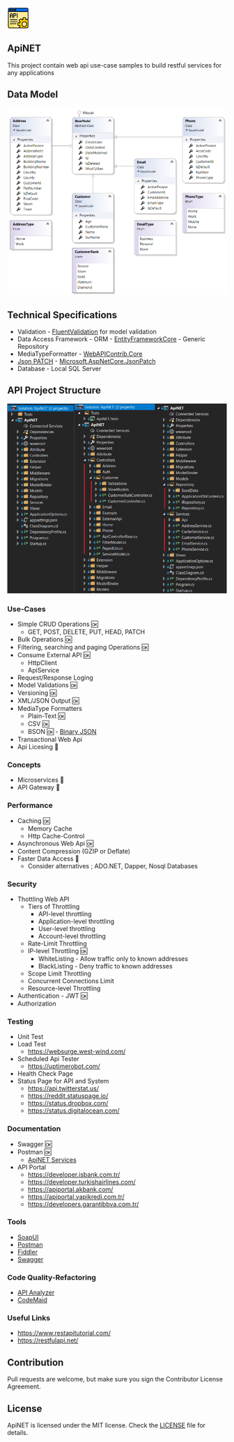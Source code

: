 <img src="https://raw.githubusercontent.com/yemrekeskin/ApiNET/master/api.png" width="50" height="50"> 

## ApiNET
This project contain web api use-case samples to build restful services for any applications
## Data Model

<img src="https://raw.githubusercontent.com/yemrekeskin/ApiNET/master/src/ClassDiagram.png" > 

## Technical Specifications
 - Validation - [FluentValidation](https://fluentvalidation.net/) for model validation 
 - Data Access Framework - ORM - [EntityFrameworkCore](https://docs.microsoft.com/en-us/ef/core/) - Generic Repository
 - MediaTypeFormatter - [WebAPIContrib.Core](https://github.com/WebApiContrib/WebAPIContrib.Core)
 - [Json PATCH](https://tools.ietf.org/html/rfc6902) - [Microsoft.AspNetCore.JsonPatch](https://www.nuget.org/packages/Microsoft.AspNetCore.JsonPatch/3.0.0)
 - Database - Local SQL Server 

## API Project Structure

<img src="https://raw.githubusercontent.com/yemrekeskin/ApiNET/master/src/ApiDesign.png" >

 ### Use-Cases
 - Simple CRUD Operations 🆗
    - GET, POST, DELETE, PUT, HEAD, PATCH
 - Bulk Operations 🆗
 - Filtering, searching and paging Operations 🆗
 - Consume External API 🆗
    - HttpClient
    - ApiService
 - Request/Response Loging
 - Model Validations 🆗
 - Versioning 🆗
 - XML/JSON Output 🆗
 - MediaType Formatters
    - Plain-Text 🆗
    - CSV 🆗
    - BSON 🆗 -  [Binary JSON](http://bsonspec.org/)
 - Transactional Web Api
 - Api Licesing 🤔
 
 ### Concepts
  - Microservices 🚩
  - API Gateway 🚩
 
 ### Performance
  - Caching 🆗
      - Memory Cache 
      - Http Cache-Control
  - Asynchronous Web Api 🆗
  - Content Compression (GZIP or Deflate)
  - Faster Data Access 🤔
      - Consider alternatives ; ADO.NET, Dapper, Nosql Databases
  
 ### Security
  - Thottling Web API
    - Tiers of Throttling
       - API-level throttling
       - Application-level throttling
       - User-level throttling
       - Account-level throttling
    - Rate-Limit Throttling
    - IP-level Throttling 🆗
      - WhiteListing - Allow traffic only to known addresses
      - BlackListing - Deny traffic to known addresses
    - Scope Limit Throttling
    - Concurrent Connections Limit
    - Resource-level Throttling    
  - Authentication - JWT 🆗
  - Authorization  

 ### Testing 
  - Unit Test
  - Load Test
     - https://websurge.west-wind.com/
  - Scheduled Api Tester
     - https://uptimerobot.com/
  - Health Check Page
  - Status Page for API and System
     - https://api.twitterstat.us/
     - https://reddit.statuspage.io/
     - https://status.dropbox.com/
     - https://status.digitalocean.com/

 ### Documentation
  - Swagger 🆗
  - Postman 🆗
     - [ApiNET Services](https://documenter.getpostman.com/view/3164594/SW7XZ9Mj?version=latest)
  - API Portal  
    - https://developer.isbank.com.tr/
    - https://developer.turkishairlines.com/
    - https://apiportal.akbank.com/
    - https://apiportal.yapikredi.com.tr/
    - https://developers.garantibbva.com.tr/

 ### Tools
  - [SoapUI](https://www.soapui.org/)
  - [Postman](https://www.getpostman.com/)
  - [Fiddler](https://www.telerik.com/fiddler)
  - [Swagger](https://swagger.io/)
 
 ### Code Quality-Refactoring
  - [API Analyzer](https://www.nuget.org/packages/Microsoft.AspNetCore.Mvc.Api.Analyzers)
  - [CodeMaid](http://www.codemaid.net/)
 
 ### Useful Links
  - https://www.restapitutorial.com/
  - https://restfulapi.net/
 
## Contribution
Pull requests are welcome, but make sure you sign the Contributor License Agreement.

## License

ApiNET is licensed under the MIT license. Check the [LICENSE](LICENSE) file for details.
